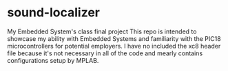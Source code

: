 # sound-localizer
My Embedded System's class final project
This repo is intended to showcase my ability with Embedded Systems and familiarity with the PIC18 microcontrollers for potential employers. I have no included the xc8 header file because it's not necessary in all of the code and mearly contains configurations setup by MPLAB.
